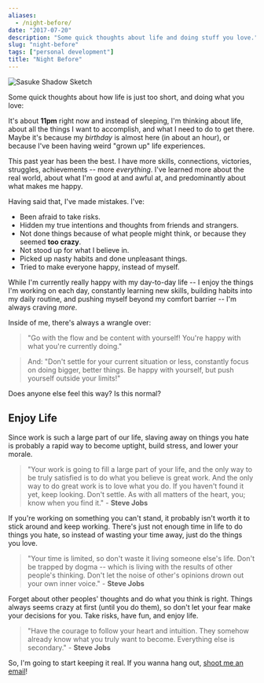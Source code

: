 ```yaml
---
aliases:
  - /night-before/
date: "2017-07-20"
description: "Some quick thoughts about life and doing stuff you love."
slug: "night-before"
tags: ["personal development"]
title: "Night Before"
---
```



![Sasuke Shadow Sketch][]


Some quick thoughts about how life is just too short, and doing what you love:

It's about **11pm** right now and instead of sleeping, I'm thinking about life, about all the things I want to accomplish, and what I need to do to get there. Maybe it's because my *birthday* is almost here (in about an hour), or because I've been having weird "grown up" life experiences.

This past year has been the best. I have more skills, connections, victories, struggles, achievements -- more *everything*. I've learned more about the real world, about what I'm good at and awful at, and predominantly about what makes me happy.

Having said that, I've made mistakes. I've:

- Been afraid to take risks.
- Hidden my true intentions and thoughts from friends and strangers.
- Not done things because of what people might think, or because they seemed **too crazy**.
- Not stood up for what I believe in.
- Picked up nasty habits and done unpleasant things.
- Tried to make everyone happy, instead of myself.

While I'm currently really happy with my day-to-day life -- I enjoy the things
I'm working on each day, constantly learning new skills, building habits into my daily routine, and pushing myself beyond my comfort barrier -- I'm always craving *more*.

Inside of me, there's always a wrangle over:

> "Go with the flow and be content with yourself! You're happy with what you're currently doing."

> And: "Don't settle for your current situation or less, constantly focus on doing bigger, better things. Be happy with yourself, but push yourself outside your limits!"

Does anyone else feel this way? Is this normal?


## Enjoy Life

Since work is such a large part of our life, slaving away on things you hate is
probably a rapid way to become uptight, build stress, and lower your morale.

> "Your work is going to fill a large part of your life, and the only way to be truly satisfied is to do what you believe is great work. And the only way to do great work is to love what you do. If you haven't found it yet, keep looking. Don't settle. As with all matters of the heart, you; know when you find it." - **Steve Jobs**

If you're working on something you can't stand, it probably isn't worth it to stick around and keep working. There's just not enough time in life to do things you hate, so instead of wasting your time away, just do the things you love.

> "Your time is limited, so don't waste it living someone else's life. Don't be trapped by dogma -- which is living with the results of other people's thinking. Don't let the noise of other's opinions drown out your own inner voice." - **Steve Jobs**

Forget about other peoples' thoughts and do what you think is right. Things always seems crazy at first (until you do them), so don't let your fear make your decisions for you. Take risks, have fun, and enjoy life.

> "Have the courage to follow your heart and intuition. They somehow already know what you truly want to become. Everything else is secondary." - **Steve Jobs**

So, I'm going to start keeping it real. If you wanna hang out, [shoot me an email][]!

  [Sasuke Shadow Sketch]: /static/images/2017/sasuke-shadow-sketch.jpg "Sasuke Shadow Sketch"
  [shoot me an email]: mailto:r@akinjide.me "Akinjide Bankole' Email"